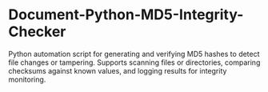 # Document-Python-MD5-Integrity-Checker
Python automation script for generating and verifying MD5 hashes to detect file changes or tampering. Supports scanning files or directories, comparing checksums against known values, and logging results for integrity monitoring.
